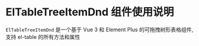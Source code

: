 # ElTableTreeItemDnd 组件使用说明

`ElTableTreeItemDnd` 是一个基于 Vue 3 和 Element Plus 的可拖拽树形表格组件,支持 el-table 的所有方法和属性
